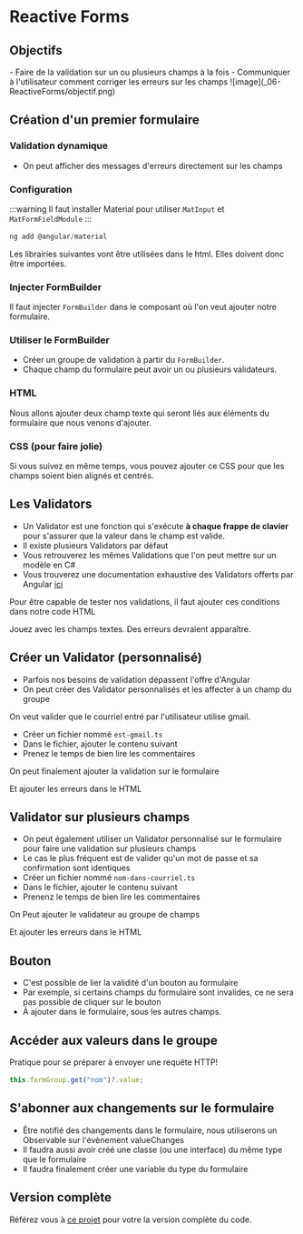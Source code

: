 # Reactive Forms

## Objectifs

<Row>
  <Column vCenter>
    - Faire de la validation sur un ou plusieurs champs à la fois
    - Communiquer à l'utilisateur comment corriger les erreurs sur les champs
  </Column>
  <Column>
    ![image](_06-ReactiveForms/objectif.png)
  </Column>
</Row>

## Création d'un premier formulaire

### Validation dynamique

- On peut afficher des messages d'erreurs directement sur les champs

### Configuration

:::warning
Il faut installer Material pour utiliser `MatInput` et `MatFormFieldModule`
:::

```powershell
ng add @angular/material
```

Les librairies suivantes vont être utilisées dans le html. Elles doivent donc être importées.

<GHCode 
  repo="5W5-Web-Avancee" 
  filePath="code/reactive-forms/src/app/app.ts" 
  language="ts" 
  startLine="14" 
  endLine="24"
/>

### Injecter FormBuilder

Il faut injecter `FormBuilder` dans le composant où l'on veut ajouter notre formulaire.

<GHCode 
  repo="5W5-Web-Avancee" 
  filePath="code/reactive-forms/src/app/app.ts" 
  language="ts" 
  startLine="24"
  ignore="26-27,29-37,41-44"
/>

### Utiliser le FormBuilder

- Créer un groupe de validation à partir du `FormBuilder`.
- Chaque champ du formulaire peut avoir un ou plusieurs validateurs.

<GHCode 
  repo="5W5-Web-Avancee" 
  filePath="code/reactive-forms/src/app/app.ts" 
  language="ts" 
  startLine="28"
  endLine="38"
  ignore="31:61-31:74,34-34,36-37"
/>

### HTML

Nous allons ajouter deux champ texte qui seront liés aux éléments du formulaire que nous venons d'ajouter.

<GHCode 
  repo="5W5-Web-Avancee" 
  filePath="code/reactive-forms/src/app/app.html" 
  language="html"
  ignore="7-9,18-31,33-35"
/>

### CSS (pour faire jolie)

Si vous suivez en même temps, vous pouvez ajouter ce CSS pour que les champs soient bien alignés et centrés.

<GHCode 
  repo="5W5-Web-Avancee" 
  filePath="code/reactive-forms/src/app/app.css" 
  language="css" 
/>

## Les Validators

- Un Validator est une fonction qui s'exécute **à chaque frappe de clavier** pour s'assurer que la valeur dans le champ est valide.
- Il existe plusieurs Validators par défaut
- Vous retrouverez les mêmes Validations que l'on peut mettre sur un modèle en C#
- Vous trouverez une documentation exhaustive des Validators offerts par Angular [ici](https://angular.dev/api/forms/Validators)

Pour être capable de tester nos validations, il faut ajouter ces conditions dans notre code HTML

<GHCode
  repo="5W5-Web-Avancee"
  filePath="code/reactive-forms/src/app/app.html"
  language="html"
  ignore="22-27:6,29:6-31,33-35"
/>

Jouez avec les champs textes. Des erreurs devraient apparaître.

## Créer un Validator (personnalisé)

- Parfois nos besoins de validation dépassent l'offre d'Angular
- On peut créer des Validator personnalisés et les affecter à un champ du groupe

On veut valider que le courriel entré par l'utilisateur utilise gmail.

- Créer un fichier nommé `est-gmail.ts`
- Dans le fichier, ajouter le contenu suivant
- Prenez le temps de bien lire les commentaires

<GHCode
  repo="5W5-Web-Avancee" 
  filePath="code/reactive-forms/src/app/validators/est-gmail.ts" 
  language="ts"
  startLine="3"
/>

On peut finalement ajouter la validation sur le formulaire

<GHCode
  repo="5W5-Web-Avancee"
  filePath="code/reactive-forms/src/app/app.ts"
  language="ts"
  startLine="29"
  endLine="35"
  ignore="34-34"
/>

Et ajouter les erreurs dans le HTML

<GHCode
  repo="5W5-Web-Avancee"
  filePath="code/reactive-forms/src/app/app.html"
  language="html"
  ignore="  29:6-31,33-35"
/>

## Validator sur plusieurs champs

- On peut également utiliser un Validator personnalisé sur le formulaire pour faire une validation sur plusieurs champs
- Le cas le plus fréquent est de valider qu'un mot de passe et sa confirmation sont identiques
- Créer un fichier nommé `nom-dans-courriel.ts`
- Dans le fichier, ajouter le contenu suivant
- Prenenz le temps de bien lire les commentaires

<GHCode
  repo="5W5-Web-Avancee"
  filePath="code/reactive-forms/src/app/validators/nom-dans-courriel.ts"
  language="ts"
  startLine="3"
/>

On Peut ajouter le validateur au groupe de champs

<GHCode
  repo="5W5-Web-Avancee"
  filePath="code/reactive-forms/src/app/app.ts"
  language="ts"
  startLine="28"
  endLine="38"
  ignore="36-37"
/>

Et ajouter les erreurs dans le HTML

<GHCode
  repo="5W5-Web-Avancee"
  filePath="code/reactive-forms/src/app/app.html"
  language="html"
  startLine="11"
  endLine="32"
/>

## Bouton

- C'est possible de lier la validité d'un bouton au formulaire
- Par exemple, si certains champs du formulaire sont invalides, ce ne sera pas possible de cliquer sur le bouton
- À ajouter dans le formulaire, sous les autres champs.

<GHCode
  repo="5W5-Web-Avancee"
  filePath="code/reactive-forms/src/app/app.html"
  language="html"
  startLine="33"
  endLine="35"
/>

## Accéder aux valeurs dans le groupe

Pratique pour se préparer à envoyer une requête HTTP!

```ts
this.formGroup.get("nom")?.value;
```

## S'abonner aux changements sur le formulaire

- Être notifié des changements dans le formulaire, nous utiliserons un Observable sur l'évènement valueChanges
- Il faudra aussi avoir créé une classe (ou une interface) du même type que le formulaire
- Il faudra finalement créer une variable du type du formulaire

<GHCode
  repo="5W5-Web-Avancee"
  filePath="code/reactive-forms/src/app/app.ts"
  language="ts"
  startLine="24"
/>

## Version complète

Référez vous à [ce projet](https://github.com/departement-info-cem/5W5-Web-Avancee/tree/main/code/reactive-forms) pour votre la version complète du code.
